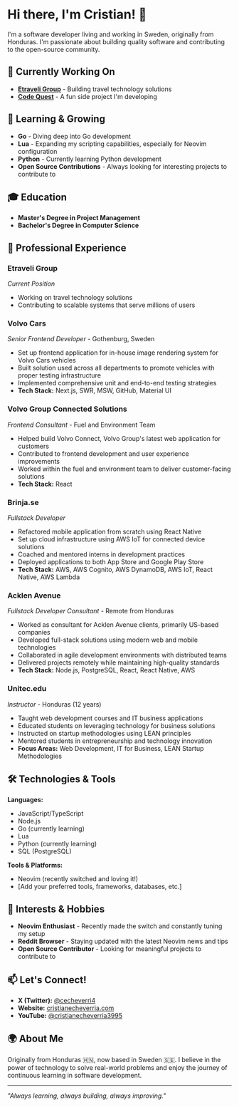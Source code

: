 # Hi there, I'm Cristian! 👋

I'm a software developer living and working in Sweden, originally from Honduras. I'm passionate about building quality software and contributing to the open-source community.

## 🚀 Currently Working On
- **[Etraveli Group](https://www.etraveligroup.com)** - Building travel technology solutions
- **[Code Quest](https://quest.cristianecheverria.com)** - A fun side project I'm developing

## 🌱 Learning & Growing
- **Go** - Diving deep into Go development
- **Lua** - Expanding my scripting capabilities, especially for Neovim configuration
- **Python** - Currently learning Python development
- **Open Source Contributions** - Always looking for interesting projects to contribute to

## 🎓 Education

- **Master's Degree in Project Management**
- **Bachelor's Degree in Computer Science**

## 💼 Professional Experience

### Etraveli Group
*Current Position*
- Working on travel technology solutions
- Contributing to scalable systems that serve millions of users

### Volvo Cars
*Senior Frontend Developer* - Gothenburg, Sweden
- Set up frontend application for in-house image rendering system for Volvo Cars vehicles
- Built solution used across all departments to promote vehicles with proper testing infrastructure
- Implemented comprehensive unit and end-to-end testing strategies
- **Tech Stack:** Next.js, SWR, MSW, GitHub, Material UI

### Volvo Group Connected Solutions
*Frontend Consultant* - Fuel and Environment Team
- Helped build Volvo Connect, Volvo Group's latest web application for customers
- Contributed to frontend development and user experience improvements
- Worked within the fuel and environment team to deliver customer-facing solutions
- **Tech Stack:** React

### Brinja.se
*Fullstack Developer*
- Refactored mobile application from scratch using React Native
- Set up cloud infrastructure using AWS IoT for connected device solutions
- Coached and mentored interns in development practices
- Deployed applications to both App Store and Google Play Store
- **Tech Stack:** AWS, AWS Cognito, AWS DynamoDB, AWS IoT, React Native, AWS Lambda

### Acklen Avenue
*Fullstack Developer Consultant* - Remote from Honduras
- Worked as consultant for Acklen Avenue clients, primarily US-based companies
- Developed full-stack solutions using modern web and mobile technologies
- Collaborated in agile development environments with distributed teams
- Delivered projects remotely while maintaining high-quality standards
- **Tech Stack:** Node.js, PostgreSQL, React, React Native, AWS

### Unitec.edu
*Instructor* - Honduras (12 years)
- Taught web development courses and IT business applications
- Educated students on leveraging technology for business solutions
- Instructed on startup methodologies using LEAN principles
- Mentored students in entrepreneurship and technology innovation
- **Focus Areas:** Web Development, IT for Business, LEAN Startup Methodologies

## 🛠️ Technologies & Tools

**Languages:**
- JavaScript/TypeScript
- Node.js
- Go (currently learning)
- Lua
- Python (currently learning)
- SQL (PostgreSQL)

**Tools & Platforms:**
- Neovim (recently switched and loving it!)
- [Add your preferred tools, frameworks, databases, etc.]

## 🎯 Interests & Hobbies
- **Neovim Enthusiast** - Recently made the switch and constantly tuning my setup
- **Reddit Browser** - Staying updated with the latest Neovim news and tips
- **Open Source Contributor** - Looking for meaningful projects to contribute to

## 📫 Let's Connect!
- **X (Twitter):** [@cecheverri4](https://x.com/cecheverri4)
- **Website:** [cristianecheverria.com](https://cristianecheverria.com)
- **YouTube:** [@cristianecheverria3995](https://www.youtube.com/@cristianecheverria3995)

## 🌍 About Me
Originally from Honduras 🇭🇳, now based in Sweden 🇸🇪. I believe in the power of technology to solve real-world problems and enjoy the journey of continuous learning in software development.

---

*"Always learning, always building, always improving."*
